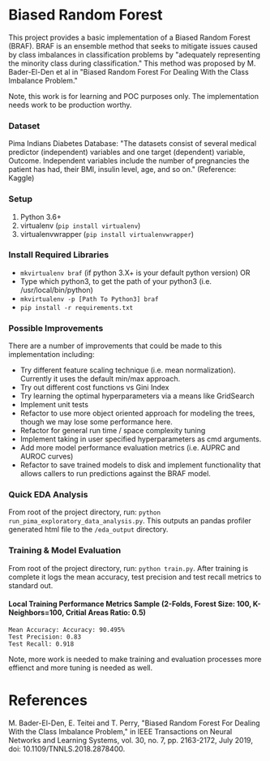 # Biased Random Forest
This project provides a basic implementation of a Biased Random Forest (BRAF). BRAF is an ensemble method that seeks to mitigate issues caused by class imbalances in classification problems by "adequately representing the minority class during classification." This method was proposed by M. Bader-El-Den et al in "Biased Random Forest For Dealing With the Class Imbalance Problem."

Note, this work is for learning and POC purposes only. The implementation needs work to be production worthy.

### Dataset
Pima Indians Diabetes Database: "The datasets consist of several medical predictor (independent) variables and one target (dependent) variable, Outcome. Independent variables include the number of pregnancies the patient has had, their BMI, insulin level, age, and so on." (Reference: Kaggle)

### Setup

1. Python 3.6+
2. virtualenv (`pip install virtualenv`)
3. virtualenvwrapper (`pip install virtualenvwrapper`)

### Install Required Libraries

- `mkvirtualenv braf` (if python 3.X+ is your default python version) OR
- Type which python3, to get the path of your python3 (i.e. /usr/local/bin/python)
- `mkvirtualenv -p [Path To Python3] braf`
- `pip install -r requirements.txt`

### Possible Improvements

There are a number of improvements that could be made to this implementation including:

- Try different feature scaling technique (i.e. mean normalization). Currently it uses the default min/max approach.
- Try out different cost functions vs Gini Index
- Try learning the optimal hyperparameters via a means like GridSearch
- Implement unit tests
- Refactor to use more object oriented approach for modeling the trees, though we may lose some performance here.
- Refactor for general run time / space complexity tuning
- Implement taking in user specified hyperparameters as cmd arguments.
- Add more model performance evaluation metrics (i.e. AUPRC and AUROC curves)
- Refactor to save trained models to disk and implement functionality that allows callers to run predictions against the BRAF model.
 
### Quick EDA Analysis

From root of the project directory, run: `python run_pima_exploratory_data_analysis.py`. This outputs an pandas 
profiler generated html file to the `/eda_output` directory.
 
### Training & Model Evaluation
From root of the project directory, run: `python train.py`.  After training is complete it logs the mean accuracy, 
test precision and test recall metrics to standard out.

#### Local Training Performance Metrics Sample (2-Folds, Forest Size: 100, K-Neighbors=100, Critial Areas Ratio: 0.5)

```
Mean Accuracy: Accuracy: 90.495%
Test Precision: 0.83
Test Recall: 0.918
```

Note, more work is needed to make training and evaluation processes more effienct and more tuning is needed as well. 


# References
M. Bader-El-Den, E. Teitei and T. Perry, "Biased Random Forest For Dealing With the Class Imbalance Problem," in IEEE Transactions on Neural Networks and Learning Systems, vol. 30, no. 7, pp. 2163-2172, July 2019, doi: 10.1109/TNNLS.2018.2878400.
